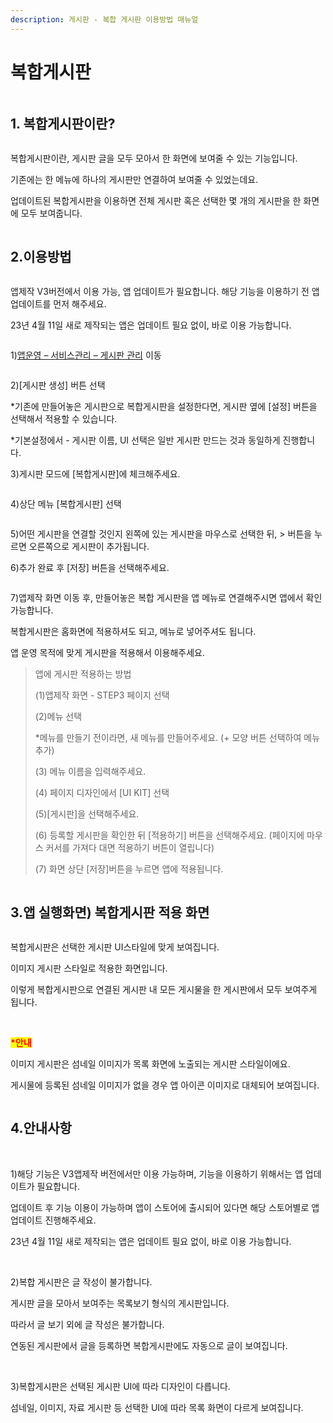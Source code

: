```yaml
---
description: 게시판 - 복합 게시판 이용방법 매뉴얼
---
```


# 복합게시판

<figure><img src="../../../.gitbook/assets/구분선.PNG" alt=""><figcaption></figcaption></figure>

## 1. 복합게시판이란?

<div align="left">

<figure><img src="../../../.gitbook/assets/복합게시판업뎃.png" alt=""><figcaption></figcaption></figure>

</div>

복합게시판이란, 게시판 글을 모두 모아서 한 화면에 보여줄 수 있는 기능입니다.

기존에는 한 메뉴에 하나의 게시판만 연결하여 보여줄 수 있었는데요.

업데이트된 복합게시판을 이용하면 전체 게시판 혹은 선택한 몇 개의 게시판을 한 화면에 모두 보여줍니다.

<figure><img src="../../../.gitbook/assets/구분선.PNG" alt=""><figcaption></figcaption></figure>

## 2.이용방법

<div align="left">

<figure><img src="../../../.gitbook/assets/복합6.png" alt=""><figcaption></figcaption></figure>

</div>

앱제작 V3버전에서 이용 가능, 앱 업데이트가 필요합니다. 해당 기능을 이용하기 전 앱 업데이트를 먼저 해주세요.

23년 4월 11일 새로 제작되는 앱은 업데이트 필요 없이, 바로 이용 가능합니다.



<div align="left">

<figure><img src="../../../.gitbook/assets/복합1.png" alt=""><figcaption></figcaption></figure>

</div>

1\)[앱운영 – 서비스관리 – 게시판 관리](http://www.swing2app.co.kr/view/board\_edit) 이동



<div align="left">

<figure><img src="../../../.gitbook/assets/복합2.png" alt=""><figcaption></figcaption></figure>

</div>

2\)\[게시판 생성] 버튼 선택

\*기존에 만들어놓은 게시판으로 복합게시판을 설정한다면, 게시판 옆에 \[설정] 버튼을 선택해서 적용할 수 있습니다.

\*기본설정에서 - 게시판 이름, UI 선택은 일반 게시판 만드는 것과 동일하게 진행합니다.

3\)게시판 모드에 \[복합게시판]에 체크해주세요.



<div align="left">

<figure><img src="../../../.gitbook/assets/복합3.png" alt=""><figcaption></figcaption></figure>

</div>

4\)상단 메뉴 \[복합게시판] 선택

<div align="left">

<figure><img src="../../../.gitbook/assets/녹화_2023_05_12_11_59_47_360.gif" alt=""><figcaption></figcaption></figure>

</div>

5\)어떤 게시판을 연결할 것인지 왼쪽에 있는 게시판을 마우스로 선택한 뒤, > 버튼을 누르면 오른쪽으로 게시판이 추가됩니다.

6\)추가 완료 후 \[저장] 버튼을 선택해주세요.



<div align="left">

<figure><img src="../../../.gitbook/assets/복합4.png" alt=""><figcaption></figcaption></figure>

</div>

7\)앱제작 화면 이동 후, 만들어놓은 복합 게시판을 앱 메뉴로 연결해주시면 앱에서 확인 가능합니다.

복합게시판은 홈화면에 적용하셔도 되고, 메뉴로 넣어주셔도 됩니다.

앱 운영 목적에 맞게 게시판을 적용해서 이용해주세요.

> 앱에 게시판 적용하는 방법
>
> (1)앱제작 화면 - STEP3 페이지 선택
>
> (2)메뉴 선택
>
> \*메뉴를 만들기 전이라면, 새 메뉴를 만들어주세요. (+ 모양 버튼 선택하여 메뉴 추가)
>
> (3) 메뉴 이름을 입력해주세요.
>
> (4) 페이지 디자인에서 \[UI KIT] 선택
>
> (5)\[게시판]을 선택해주세요.
>
> (6) 등록할 게시판을 확인한 뒤 \[적용하기] 버튼을 선택해주세요. (페이지에 마우스 커서를 가져다 대면 적용하기 버튼이 열립니다)
>
> (7) 화면 상단 \[저장]버튼을 누르면 앱에 적용됩니다.

<figure><img src="../../../.gitbook/assets/구분선.PNG" alt=""><figcaption></figcaption></figure>

## 3.앱 실행화면) 복합게시판 적용 화면



<div align="left">

<figure><img src="../../../.gitbook/assets/복합5.png" alt=""><figcaption></figcaption></figure>

</div>

복합게시판은 선택한 게시판 UI스타일에 맞게 보여집니다.

이미지 게시판 스타일로 적용한 화면입니다.

이렇게 복합게시판으로 연결된 게시판 내 모든 게시물을 한 게시판에서 모두 보여주게 됩니다.

​

<mark style="color:red;">**\*안내**</mark>

이미지 게시판은 섬네일 이미지가 목록 화면에 노출되는 게시판 스타일이에요.

게시물에 등록된 섬네일 이미지가 없을 경우 앱 아이콘 이미지로 대체되어 보여집니다.

<figure><img src="../../../.gitbook/assets/구분선.PNG" alt=""><figcaption></figcaption></figure>

## 4.안내사항

​

1\)해당 기능은 V3앱제작 버전에서만 이용 가능하며, 기능을 이용하기 위해서는 앱 업데이트가 필요합니다.

업데이트 후 기능 이용이 가능하며 앱이 스토어에 출시되어 있다면 해당 스토어별로 앱 업데이트 진행해주세요.

23년 4월 11일 새로 제작되는 앱은 업데이트 필요 없이, 바로 이용 가능합니다.

​

2\)복합 게시판은 글 작성이 불가합니다.

게시판 글을 모아서 보여주는 목록보기 형식의 게시판입니다.

따라서 글 보기 외에 글 작성은 불가합니다.

연동된 게시판에서 글을 등록하면 복합게시판에도 자동으로 글이 보여집니다.

​

3\)복합게시판은 선택된 게시판 UI에 따라 디자인이 다릅니다.

섬네일, 이미지, 자료 게시판 등 선택한 UI에 따라 목록 화면이 다르게 보여집니다.

